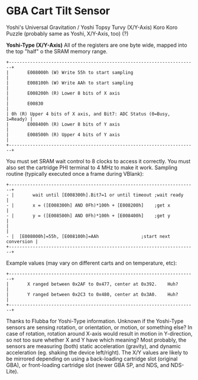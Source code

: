 # GBA Cart Tilt Sensor


Yoshi\'s Universal Gravitation / Yoshi Topsy Turvy (X/Y-Axis)
Koro Koro Puzzle (probably same as Yoshi, X/Y-Axis, too) (?)

**Yoshi-Type (X/Y-Axis)**
All of the registers are one byte wide, mapped into the top \"half\" o
the SRAM memory range.

```
+-----------------------------------------------------------------------+
|       E008000h (W) Write 55h to start sampling                        |
|       E008100h (W) Write AAh to start sampling                        |
|       E008200h (R) Lower 8 bits of X axis                             |
|       E00830                                                          |
| 0h (R) Upper 4 bits of X axis, and Bit7: ADC Status (0=Busy, 1=Ready) |
|       E008400h (R) Lower 8 bits of Y axis                             |
|       E008500h (R) Upper 4 bits of Y axis                             |
+-----------------------------------------------------------------------+
```

You must set SRAM wait control to 8 clocks to access it correctly.
You must also set the cartridge PHI terminal to 4 MHz to make it work.
Sampling routine (typically executed once a frame during VBlank):

```
+-----------------------------------------------------------------------+
- |       wait until [E008300h].Bit7=1 or until timeout ;wait ready       |
- |       x = ([E008300h] AND 0Fh)*100h + [E008200h]    ;get x            |
- |       y = ([E008500h] AND 0Fh)*100h + [E008400h]    ;get y            |
|                                                                       |
- |  [E008000h]=55h, [E008100h]=AAh                ;start next conversion |
+-----------------------------------------------------------------------+
```

Example values (may vary on different carts and on temperature, etc):

```
+-----------------------------------------------------------------------+
|       X ranged between 0x2AF to 0x477, center at 0x392.    Huh?       |
|       Y ranged between 0x2C3 to 0x480, center at 0x3A0.    Huh?       |
+-----------------------------------------------------------------------+
```

Thanks to Flubba for Yoshi-Type information.
Unknown if the Yoshi-Type sensors are sensing rotation, or orientation,
or motion, or something else? In case of rotation, rotation around
X-axis would result in motion in Y-direction, so not too sure whether X
and Y have which meaning?
Most probably, the sensors are measuring (both) static acceleration
(gravity), and dynamic acceleration (eg. shaking the device
left/right).
The X/Y values are likely to be mirrored depending on using a
back-loading cartridge slot (original GBA), or front-loading cartridge
slot (newer GBA SP, and NDS, and NDS-Lite).



